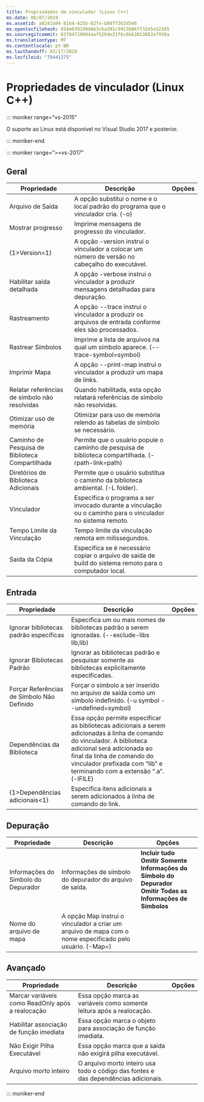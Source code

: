```yaml
---
title: Propriedades de vinculador (Linux C++)
ms.date: 06/07/2019
ms.assetid: a0243a94-8164-425b-b2fe-b84ff363d546
ms.openlocfilehash: 934e639199d663cba391c9913b067f32e5e32165
ms.sourcegitcommit: 63784729604aaf526de21f6c6b62813882af930a
ms.translationtype: MT
ms.contentlocale: pt-BR
ms.lasthandoff: 03/17/2020
ms.locfileid: "79441275"
---
```

# <a name="linker-properties-linux-c"></a>Propriedades de vinculador (Linux C++)

::: moniker range="vs-2015"

O suporte ao Linux está disponível no Visual Studio 2017 e posterior.

::: moniker-end

::: moniker range=">=vs-2017"

## <a name="general"></a>Geral

| Propriedade | Descrição | Opções |
|--|--|--|
| Arquivo de Saída | A opção substitui o nome e o local padrão do programa que o vinculador cria. (-o) |
| Mostrar progresso | Imprime mensagens de progresso do vinculador. |
| {1&gt;Version&lt;1} | A opção -version instrui o vinculador a colocar um número de versão no cabeçalho do executável. |
| Habilitar saída detalhada | A opção -verbose instrui o vinculador a produzir mensagens detalhadas para depuração. |
| Rastreamento | A opção --trace instrui o vinculador a produzir os arquivos de entrada conforme eles são processados. |
| Rastrear Símbolos | Imprime a lista de arquivos na qual um símbolo aparece. (--trace-symbol=symbol) |
| Imprimir Mapa | A opção --print-map instrui o vinculador a produzir um mapa de links. |
| Relatar referências de símbolo não resolvidas | Quando habilitada, esta opção relatará referências de símbolo não resolvidas. |
| Otimizar uso de memória | Otimizar para uso de memória relendo as tabelas de símbolo se necessário. |
| Caminho de Pesquisa de Biblioteca Compartilhada | Permite que o usuário popule o caminho de pesquisa de biblioteca compartilhada. (-rpath-link=path) |
| Diretórios de Biblioteca Adicionais | Permite que o usuário substitua o caminho da biblioteca ambiental. (-L folder). |
| Vinculador | Especifica o programa a ser invocado durante a vinculação ou o caminho para o vinculador no sistema remoto. |
| Tempo Limite da Vinculação | Tempo limite da vinculação remota em milissegundos. |
| Saída da Cópia | Especifica se é necessário copiar o arquivo de saída de build do sistema remoto para o computador local. |

## <a name="input"></a>Entrada

| Propriedade | Descrição | Opções |
|--|--|--|
| Ignorar bibliotecas padrão específicas | Especifica um ou mais nomes de bibliotecas padrão a serem ignoradas. (--exclude-libs lib,lib) |
| Ignorar Bibliotecas Padrão | Ignorar as bibliotecas padrão e pesquisar somente as bibliotecas explicitamente especificadas. |
| Forçar Referências de Símbolo Não Definido | Forçar o símbolo a ser inserido no arquivo de saída como um símbolo indefinido. (-u symbol --undefined=symbol) |
| Dependências da Biblioteca | Essa opção permite especificar as bibliotecas adicionais a serem adicionadas à linha de comando do vinculador. A biblioteca adicional será adicionada ao final da linha de comando do vinculador prefixada com “lib” e terminando com a extensão “.a”.  (-lFILE) |
| {1&gt;Dependências adicionais&lt;1} | Especifica itens adicionais a serem adicionados à linha de comando do link. |

## <a name="debugging"></a>Depuração

| Propriedade | Descrição | Opções |
|--|--|--|
| Informações do Símbolo do Depurador | Informações de símbolo do depurador do arquivo de saída. | **Incluir tudo**<br>**Omitir Somente Informações do Símbolo do Depurador**<br>**Omitir Todas as Informações de Símbolos**<br> |
| Nome do arquivo de mapa | A opção Map instrui o vinculador a criar um arquivo de mapa com o nome especificado pelo usuário. (-Map=) |

## <a name="advanced"></a>Avançado

| Propriedade | Descrição | Opções |
|--|--|--|
| Marcar variáveis como ReadOnly após a realocação | Essa opção marca as variáveis como somente leitura após a realocação. |
| Habilitar associação de função imediata | Essa opção marca o objeto para associação de função imediata. |
| Não Exigir Pilha Executável | Essa opção marca que a saída não exigirá pilha executável. |
| Arquivo morto inteiro | O arquivo morto inteiro usa todo o código das fontes e das dependências adicionais. |

::: moniker-end
